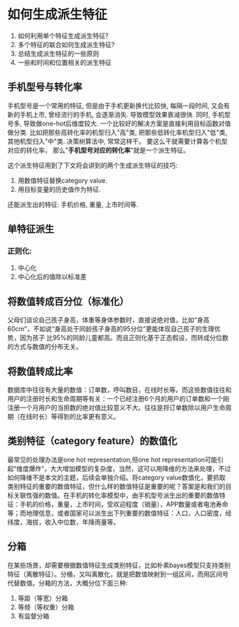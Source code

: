 # 如何生成派生特征

1. 如何利用单个特征生成派生特征?
2. 多个特征的联合如何生成派生特征?
3. 总结生成派生特征的一些原则
4. 一些和时间和位置相关的派生特征



## 手机型号与转化率

手机型号是一个常用的特征, 但是由于手机更新换代比较快, 每隔一段时间, 又会有新的手机上市, 曾经流行的手机, 会逐渐消失. 导致模型效果衰减很快.  同时, 手机型号多, 导致做one-hot后维度较大. 一个比较好的解决方案是直接利用目标函数对值做分类. 比如把那些高转化率的机型归入"高"类, 把那些低转化率机型归入"低"类, 其他机型归入"中"类. 决策树算法中, 常常这样干。 要这么干就需要计算各个机型对应的转化率， 那么"**手机型号对应的转化率**"就是一个派生特征。



这个派生特征用到了下文将会讲到的两个生成派生特征的技巧:

1. 用数值特征替换category value.
2. 用目标变量的历史值作为特征.

还能派生出的特征: 手机价格, 重量, 上市时间等.



## 单特征派生

### 正则化:

1. 中心化
2. 中心化后的值除以标准差



## 将数值转成百分位（标准化）

父母们谈论自己孩子身高，体重等身体参数时，直接说绝对值，比如“身高60cm”，不如说“身高处于同龄孩子身高的95分位”更能体现自己孩子的生理优势，因为孩子 比95%的同龄儿童都高。而且正则化基于正态假设，而转成分位数的方式与数值的分布无关。

 

## 将数值转成比率

数据库中往往有大量的数值：订单数，呼叫数目，在线时长等。而这些数值往往和用户的注册时长和生命周期等有关：一个已经注册6个月的用户的订单数和一个刚注册一个月用户的当担数的绝对值比较意义不大。往往是将订单数除以用户生命周期（在线时长）等得到的比率更有意义。 



## 类别特征（category feature）的数值化

最常见的处理办法是one hot representation,但one hot representation可能引起“维度爆炸”，大大增加模型的复杂度，当然，这可以用降维的方法来处理，不过如何降维不是本文的主题，后续会单独介绍。将category value数值化，要抓取类别特征的重要的数值特征，但什么样的数值特征是重要的呢？答案是和我们的目标关联性强的数值。在手机的转化率模型中，由手机型号派生出的重要的数值特征：手机的价格，重量，上市时间，受欢迎程度（销量），APP数量或者电池寿命等；而地理信息，或者国家可以派生出下列重要的数值特征：人口，人口密度，经纬度，海拔，收入中位数，年降雨量等。 



## 分箱

在某些场景，却需要根据数值特征生成类别特征，比如朴素bayes模型只支持类别特征（离散特征）。分桶，又叫离散化，就是把数值映射到一组区间，而用区间号代替数值。分箱的方法，大概分位下面三种:

1. 等距（等宽）分箱
2. 等频（等权重）分箱
3. 有监督分箱



